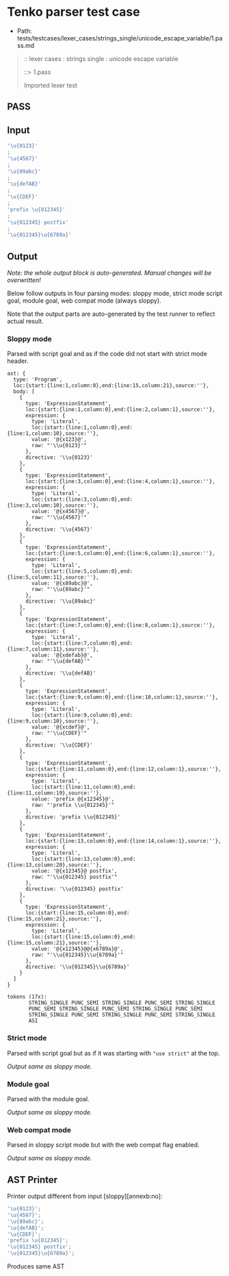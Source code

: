 # Tenko parser test case

- Path: tests/testcases/lexer_cases/strings_single/unicode_escape_variable/1.pass.md

> :: lexer cases : strings single : unicode escape variable
>
> ::> 1.pass
>
> Imported lexer test

## PASS

## Input

`````js
'\u{0123}'
;
'\u{4567}'
;
'\u{89abc}'
;
'\u{defAB}'
;
'\u{CDEF}'
;
'prefix \u{012345}'
;
'\u{012345} postfix'
;
'\u{012345}\u{6789a}'
`````

## Output

_Note: the whole output block is auto-generated. Manual changes will be overwritten!_

Below follow outputs in four parsing modes: sloppy mode, strict mode script goal, module goal, web compat mode (always sloppy).

Note that the output parts are auto-generated by the test runner to reflect actual result.

### Sloppy mode

Parsed with script goal and as if the code did not start with strict mode header.

`````
ast: {
  type: 'Program',
  loc:{start:{line:1,column:0},end:{line:15,column:21},source:''},
  body: [
    {
      type: 'ExpressionStatement',
      loc:{start:{line:1,column:0},end:{line:2,column:1},source:''},
      expression: {
        type: 'Literal',
        loc:{start:{line:1,column:0},end:{line:1,column:10},source:''},
        value: '@{x123}@',
        raw: "'\\u{0123}'"
      },
      directive: '\\u{0123}'
    },
    {
      type: 'ExpressionStatement',
      loc:{start:{line:3,column:0},end:{line:4,column:1},source:''},
      expression: {
        type: 'Literal',
        loc:{start:{line:3,column:0},end:{line:3,column:10},source:''},
        value: '@{x4567}@',
        raw: "'\\u{4567}'"
      },
      directive: '\\u{4567}'
    },
    {
      type: 'ExpressionStatement',
      loc:{start:{line:5,column:0},end:{line:6,column:1},source:''},
      expression: {
        type: 'Literal',
        loc:{start:{line:5,column:0},end:{line:5,column:11},source:''},
        value: '@{x89abc}@',
        raw: "'\\u{89abc}'"
      },
      directive: '\\u{89abc}'
    },
    {
      type: 'ExpressionStatement',
      loc:{start:{line:7,column:0},end:{line:8,column:1},source:''},
      expression: {
        type: 'Literal',
        loc:{start:{line:7,column:0},end:{line:7,column:11},source:''},
        value: '@{xdefab}@',
        raw: "'\\u{defAB}'"
      },
      directive: '\\u{defAB}'
    },
    {
      type: 'ExpressionStatement',
      loc:{start:{line:9,column:0},end:{line:10,column:1},source:''},
      expression: {
        type: 'Literal',
        loc:{start:{line:9,column:0},end:{line:9,column:10},source:''},
        value: '@{xcdef}@',
        raw: "'\\u{CDEF}'"
      },
      directive: '\\u{CDEF}'
    },
    {
      type: 'ExpressionStatement',
      loc:{start:{line:11,column:0},end:{line:12,column:1},source:''},
      expression: {
        type: 'Literal',
        loc:{start:{line:11,column:0},end:{line:11,column:19},source:''},
        value: 'prefix @{x12345}@',
        raw: "'prefix \\u{012345}'"
      },
      directive: 'prefix \\u{012345}'
    },
    {
      type: 'ExpressionStatement',
      loc:{start:{line:13,column:0},end:{line:14,column:1},source:''},
      expression: {
        type: 'Literal',
        loc:{start:{line:13,column:0},end:{line:13,column:20},source:''},
        value: '@{x12345}@ postfix',
        raw: "'\\u{012345} postfix'"
      },
      directive: '\\u{012345} postfix'
    },
    {
      type: 'ExpressionStatement',
      loc:{start:{line:15,column:0},end:{line:15,column:21},source:''},
      expression: {
        type: 'Literal',
        loc:{start:{line:15,column:0},end:{line:15,column:21},source:''},
        value: '@{x12345}@@{x6789a}@',
        raw: "'\\u{012345}\\u{6789a}'"
      },
      directive: '\\u{012345}\\u{6789a}'
    }
  ]
}

tokens (17x):
       STRING_SINGLE PUNC_SEMI STRING_SINGLE PUNC_SEMI STRING_SINGLE
       PUNC_SEMI STRING_SINGLE PUNC_SEMI STRING_SINGLE PUNC_SEMI
       STRING_SINGLE PUNC_SEMI STRING_SINGLE PUNC_SEMI STRING_SINGLE
       ASI
`````

### Strict mode

Parsed with script goal but as if it was starting with `"use strict"` at the top.

_Output same as sloppy mode._

### Module goal

Parsed with the module goal.

_Output same as sloppy mode._

### Web compat mode

Parsed in sloppy script mode but with the web compat flag enabled.

_Output same as sloppy mode._

## AST Printer

Printer output different from input [sloppy][annexb:no]:

````js
'\u{0123}';
'\u{4567}';
'\u{89abc}';
'\u{defAB}';
'\u{CDEF}';
'prefix \u{012345}';
'\u{012345} postfix';
'\u{012345}\u{6789a}';
````

Produces same AST
